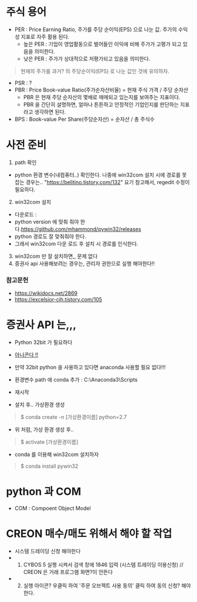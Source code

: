 # 주식 용어
* PER : Price Earning Ratio, 주가를 주당 순이익(EPS) 으로 나눈 값. 주가의 수익성 지표로 자주 활용 된다.
    * 높은 PER : 기업이 영업활동으로 벌어들인 이익에 비해 주가가 고평가 되고 있음을 의미한다.
    * 낮은 PER : 주가가 상대적으로 저평가되고 있음을 의미한다.
> 현재의 주가를 과거? 의 주당순이익(EPS) 로 나눈 값인 것에 유의하자.

* PSR : ?
* PBR : Price Book-value Ratio(주가순자산비율) = 현재 주식 가격 / 주당 순자산
    * PBR 은 현재 주당 순자산의 몇배로 매매되고 있는지를 보여주는 지표이다.
    * PBR 을 간단히 설명하면, 얼마나 튼튼하고 안정적인 기업인지를 판단하는 지표라고 생각하면 된다.
* BPS : Book-value Per Share(주당순자산) = 순자산 / 총 주식수

# 사전 준비
1. path 확인
* python 환경 변수(내컴퓨터..) 확인한다. 나중에 win32com 설치 시에 경로를 못 잡는 경우는.. "https://belitino.tistory.com/132" 요기 참고해서, regedit 수정이 필요하다.

2. win32com 설치
* 다운로드 : 
* python version 에 맞춰 줘야 한다.https://github.com/mhammond/pywin32/releases
* python 경로도 잘 맞춰줘야 한다.
* 그래서 win32com 다운 로드 후 설치 시 경로를 인식한다.

3. win32com 만 잘 설치하면,, 문제 없다
4. 증권사 api 사용해보려는 경우는, 관리자 권한으로 실행 해야한다!!


### 참고문헌
* https://wikidocs.net/2869
* https://excelsior-cjh.tistory.com/105

# 증권사 API 는,,,
* Python 32bit 가 필요하다
* [아나콘다 !!](https://wikidocs.net/2825)

* 만약 32bit python 을 사용하고 있다면 anaconda 사용할 필요 없다!!!

* 환경변수 path 에 conda 추가 : C:\Anaconda3\Scripts
* 재시작

* 설치 후.. 가상환경 생성
> $ conda create -n \[가상환경이름\] python=2.7 

* 위 처럼, 가상 환경 생성 후.. 
> $ activate \[가상환경이름\]

* conda 를 이용해 win32com 설치하자
> $ conda install pywin32

# python 과 COM
* COM : Compoent Object Model

# CREON 매수/매도 위해서 해야 할 작업
* 시스템 드레이딩 신청 해야한다
* 1. CYBOS 5 실행 시켜서 검색 창에 1846 입력 (시스템 트레이딩 이용신청) // CREON 은 거래 프로그램 화면?이 안뜬다
* 2. 실행 아이콘? 우클릭 하여 '주문 오브젝트 사용 동의' 클릭 하여 동의 신청? 해야한다.